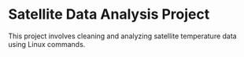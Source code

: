 
# Satellite Data Analysis Project

This project involves cleaning and analyzing satellite temperature data using Linux commands.

 
